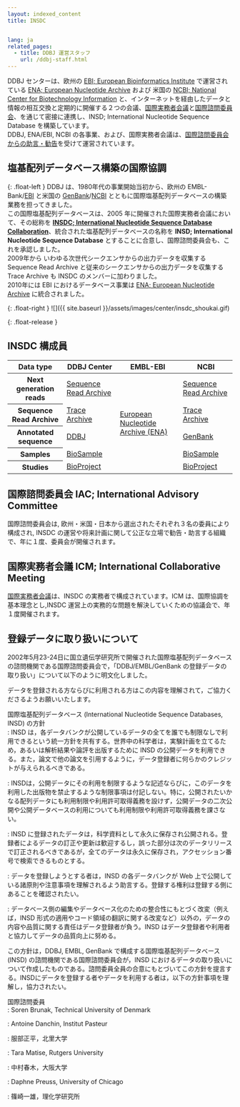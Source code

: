 ```yaml
---
layout: indexed_content
title: INSDC


lang: ja
related_pages:
  - title: DDBJ 運営スタッフ
    url: /ddbj-staff.html
---
```


DDBJ センターは、欧州の [EBI; European Bioinformatics Institute](https://www.ebi.ac.uk/) で運営されている [ENA; European Nucleotide Archive](https://www.ebi.ac.uk/ena) および 米国の [NCBI; National Center for Biotechnology Information](https://www.ncbi.nlm.nih.gov/) と、インターネットを経由したデータと情報の相互交換と定期的に開催する２つの会議、[国際実務者会議](#icm)と[国際諮問委員会](#iac)、を通じて密接に連携し、INSD; International Nucleotide Sequence Database を構築しています。   
DDBJ, ENA/EBI, NCBI の各事業、および、国際実務者会議は、[国際諮問委員会からの助言・勧告](#policy)を受けて運営されています。

## 塩基配列データベース構築の国際協調 <a name="insd"></a>

{: .float-left }
DDBJ は、1980年代の事業開始当初から、欧州の EMBL-Bank/[EBI](https://www.ebi.ac.uk/) と米国の
[GenBank](https://www.ncbi.nlm.nih.gov/Genbank/index.html)/[NCBI](https://www.ncbi.nlm.nih.gov/)
とともに国際塩基配列データベースの構築業務を担ってきました。<br>この国際塩基配列データベースは、2005 年に開催された国際実務者会議において、その総称を **[INSDC; International Nucleotide Sequence Database Collaboration](http://www.insdc.org/)**、統合された塩基配列データベースの名称を **INSD; International Nucleotide Sequence Database** とすることに合意し、国際諮問委員会も、これを承認しました。<br> 2009年から いわゆる次世代シークエンサからの出力データを収集する Sequence Read Archive と従来のシークエンサからの出力データを収集する Trace Archive も INSDC のメンバーに加わりました。<br> 2010年には EBI におけるデータベース事業は [ENA; European Nucleotide Archive](https://www.ebi.ac.uk/ena/) に統合されました。

{: .float-right }
![]({{ site.baseurl }}/assets/images/center/insdc_shoukai.gif)

{: .float-release }
## INSDC 構成員 <a name="member"></a>

<table>
  <thead>
    <tr>
      <th>Data type</th>
      <th>DDBJ Center</th>
      <th>EMBL-EBI</th>
      <th>NCBI</th>
    </tr>
  </thead>
  <tbody>
    <tr>
      <th>Next generation reads</th>
      <td><a href="/dra/index.html">Sequence Read Archive</a></td>
      <td rowspan="5" class="borderbtm"><a href="https://www.ebi.ac.uk/ena">European Nucleotide Archive (ENA)</a></td>
      <td><a href="//trace.ncbi.nlm.nih.gov/Traces/sra/sra.cgi?">Sequence Read Archive</a></td>
    </tr>
    <tr>
      <th>Sequence Read Archive</th>
      <td><a href="/dta/index.html">Trace Archive</a></td>
      <td><a href="https://www.ncbi.nlm.nih.gov/Traces/trace.cgi?">Trace Archive</a></td>
    </tr>
    <tr>
      <th>Annotated sequence</th>
      <td><a href="/ddbj/index.html">DDBJ</a></td>
      <td><a href="https://www.ncbi.nlm.nih.gov/genbank/">GenBank</a></td>
    </tr>
    <tr>
      <th>Samples</th>
      <td><a href="/biosample/index.html">BioSample</a></td>
      <td><a href="https://www.ncbi.nlm.nih.gov/biosample/">BioSample</a></td>
    </tr>
    <tr>
      <th>Studies</th>
      <td><a href="/bioproject/index.html">BioProject</a></td>
      <td><a href="https://www.ncbi.nlm.nih.gov/bioproject/">BioProject</a></td>
    </tr>                    
  </tbody>
</table>

## 国際諮問委員会 IAC; International Advisory Committee<a name="iac"></a> 

国際諮問委員会は, 欧州・米国・日本から選出されたそれぞれ３名の委員により構成され, INSDC
の運営や将来計画に関して公正な立場で勧告・助言する組織で、年に１度、委員会が開催されます。

## 国際実務者会議 ICM; International Collaborative Meeting<a name="icm"></a> 

[国際実務者会議](/activities/index.html)は、INSDC の実務者で構成されています。ICM
は、国際協調を基本理念とし,INSDC 運営上の実務的な問題を解決していくための協議会で、年１度開催されます。

## 登録データに取り扱いについて<a name="policy"></a> 

2002年5月23-24日に国立遺伝学研究所で開催された国際塩基配列データベースの諮問機関である国際諮問委員会で，「DDBJ/EMBL/GenBank
の登録データの取り扱い」について以下のように明文化しました。

データを登録される方ならびに利用される方はこの内容を理解されて，ご協力くださるようお願いいたします。

国際塩基配列データベース (International Nucleotide Sequence Databases, INSD) の方針  
: INSD は，各データバンクが公開しているデータの全てを誰でも制限なしで利用できるという統一方針を共有する。世界中の科学者は，実験計画を立てるため，あるいは解析結果や論評を出版するために INSD の公開データを利用できる。また，論文で他の論文を引用するように，データ登録者に何らかのクレジットが与えられるべきである。

: INSDは，公開データにその利用を制限するような記述ならびに，このデータを利用した出版物を禁止するような制限事項は付記しない。特に，公開されたいかなる配列データにも利用制限や利用許可取得義務を設けず，公開データの二次公開や公開データベースの利用についても利用制限や利用許可取得義務を課さない。

: INSD に登録されたデータは，科学資料として永久に保存され公開される。登録者によるデータの訂正や更新は歓迎するし，誤った部分は次のデータリリースで訂正されるべきであるが，全てのデータは永久に保存され，アクセッション番号で検索できるものとする。

: データを登録しようとする者は，INSD の各データバンクが Web 上で公開している諸原則や注意事項を理解されるよう助言する。登録する権利は登録する側にあることを確認されたい。

: データベース側の編集やデータベース化のための整合性にもとづく改変（例えば，INSD 形式の適用やコード領域の翻訳に関する改変など）以外の，データの内容や品質に関する責任はデータ登録者が負う。INSD はデータ登録者や利用者と協力してデータの品質向上に努める。

この方針は，DDBJ, EMBL, GenBank で構成する国際塩基配列データベース (INSD) の諮問機関である国際諮問委員会が，INSD におけるデータの取り扱いについて作成したものである。諮問委員全員の合意にもとづいてこの方針を提言する。INSDにデータを登録する者やデータを利用する者は，以下の方針事項を理解し，協力されたい。

国際諮問委員  
: Soren Brunak, Technical University of Denmark

: Antoine Danchin, Institut Pasteur

: 服部正平，北里大学

: Tara Matise, Rutgers University

: 中村春木，大阪大学

: Daphne Preuss, University of Chicago

: 篠崎一雄，理化学研究所
